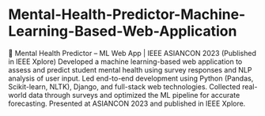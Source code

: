 # Mental-Health-Predictor-Machine-Learning-Based-Web-Application
🧠 Mental Health Predictor – ML Web App | IEEE ASIANCON 2023 (Published in IEEE Xplore)
Developed a machine learning-based web application to assess and predict student mental health using survey responses and NLP analysis of user input.
Led end-to-end development using Python (Pandas, Scikit-learn, NLTK), Django, and full-stack web technologies.
Collected real-world data through surveys and optimized the ML pipeline for accurate forecasting.
Presented at ASIANCON 2023 and published in IEEE Xplore.
